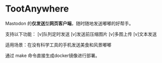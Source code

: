 # TootAnywhere

Mastodon 的**仅发送**型**网页客户端**，随时随地发送嘟嘟的好帮手。

支持以下功能：
[v]队列定时发送
[v]发送前压缩图片
[v]多图上传
[v]文本发送

适用场景：在没有科学工具的手机发送美食和风景嘟嘟

通过 make 命令直接生成docker镜像进行部署。